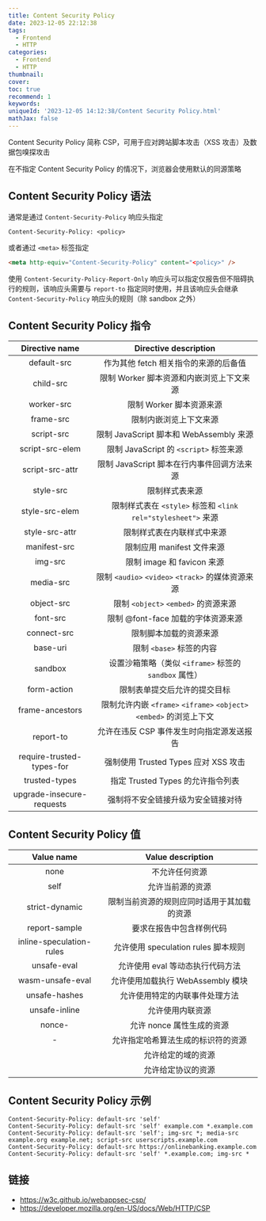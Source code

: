 ```yaml
---
title: Content Security Policy
date: 2023-12-05 22:12:38
tags:
  - Frontend
  - HTTP
categories:
  - Frontend
  - HTTP
thumbnail:
cover:
toc: true
recommend: 1
keywords:
uniqueId: '2023-12-05 14:12:38/Content Security Policy.html'
mathJax: false
---
```


Content Security Policy 简称 CSP，可用于应对跨站脚本攻击（XSS 攻击）及数据包嗅探攻击

在不指定 Content Security Policy 的情况下，浏览器会使用默认的同源策略

## Content Security Policy 语法

通常是通过 `Content-Security-Policy` 响应头指定

```HTTP
Content-Security-Policy: <policy>
```

或者通过 `<meta>` 标签指定

```html
<meta http-equiv="Content-Security-Policy" content="<policy>" />
```

使用 `Content-Security-Policy-Report-Only` 响应头可以指定仅报告但不阻碍执行的规则，该响应头需要与 `report-to` 指定同时使用，并且该响应头会继承 `Content-Security-Policy` 响应头的规则（除 sandbox 之外）

## Content Security Policy 指令

|      Directive name       |                  Directive description                  |
|:-------------------------:|:-------------------------------------------------------:|
|        default-src        |                 作为其他 fetch 相关指令的来源的后备值                  |
|         child-src         |                限制 Worker 脚本资源和内嵌浏览上下文来源                 |
|        worker-src         |                    限制 Worker 脚本资源来源                     |
|         frame-src         |                       限制内嵌浏览上下文来源                       |
|        script-src         |            限制 JavaScript 脚本和 WebAssembly 来源             |
|      script-src-elem      |             限制 JavaScript 的 `<script>` 标签来源             |
|      script-src-attr      |               限制 JavaScript 脚本在行内事件回调方法来源               |
|         style-src         |                         限制样式表来源                         |
|      style-src-elem       |    限制样式表在 `<style>` 标签和 `<link rel="stylesheet">` 来源    |
|      style-src-attr       |                      限制样式表在内联样式中来源                      |
|       manifest-src        |                   限制应用 manifest 文件来源                    |
|          img-src          |                  限制 image 和 favicon 来源                  |
|         media-src         |        限制 `<audio>` `<video>` `<track>` 的媒体资源来源         |
|        object-src         |              限制 `<object>` `<embed>` 的资源来源              |
|         font-src          |                 限制 @font-face 加载的字体资源来源                 |
|        connect-src        |                       限制脚本加载的资源来源                       |
|         base-uri          |                    限制 `<base>` 标签的内容                    |
|          sandbox          |         设置沙箱策略（类似 `<iframe>` 标签的 `sandbox` 属性）          |
|        form-action        |                     限制表单提交后允许的提交目标                      |
|      frame-ancestors      | 限制允许内嵌 `<frame>` `<iframe>` `<object>` `<embed>` 的浏览上下文 |
|         report-to         |                 允许在违反 CSP 事件发生时向指定源发送报告                 |
| require-trusted-types-for |              强制使用 Trusted Types 应对 XSS 攻击               |
|       trusted-types       |                指定 Trusted Types 的允许指令列表                 |
| upgrade-insecure-requests |                    强制将不安全链接升级为安全链接对待                    |

## Content Security Policy 值

|           Value name            |      Value description      |
|:-------------------------------:|:---------------------------:|
|              none               |           不允许任何资源           |
|              self               |          允许当前源的资源           |
|         strict-dynamic          |    限制当前资源的规则应同时适用于其加载的资源    |
|          report-sample          |        要求在报告中包含样例代码         |
|    inline-speculation-rules     | 允许使用 speculation rules 脚本规则 |
|           unsafe-eval           |     允许使用 eval 等动态执行代码方法     |
|        wasm-unsafe-eval         |   允许使用加载执行 WebAssembly 模块   |
|          unsafe-hashes          |       允许使用特定的内联事件处理方法       |
|          unsafe-inline          |          允许使用内联资源           |
|      nonce-<base64-value>       |      允许 nonce 属性生成的资源       |
| <hash-algorithm>-<base64-value> |      允许指定哈希算法生成的标识符的资源      |
|          <host-source>          |          允许给定的域的资源          |
|         <scheme-source>         |          允许给定协议的资源          |

## Content Security Policy 示例

```HTTP
Content-Security-Policy: default-src 'self'
Content-Security-Policy: default-src 'self' example.com *.example.com
Content-Security-Policy: default-src 'self'; img-src *; media-src example.org example.net; script-src userscripts.example.com
Content-Security-Policy: default-src https://onlinebanking.example.com
Content-Security-Policy: default-src 'self' *.example.com; img-src *
```

## 链接

* <https://w3c.github.io/webappsec-csp/>
* <https://developer.mozilla.org/en-US/docs/Web/HTTP/CSP>
